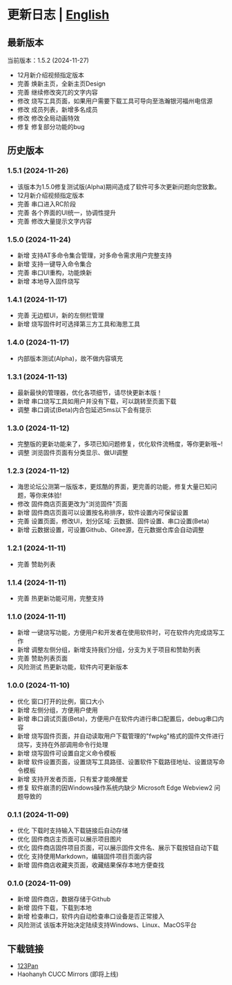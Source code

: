 # 更新日志 | [English](./updatelog.en.md)

## 最新版本

当前版本：1.5.2 (2024-11-27)
- 12月新介绍视频指定版本
- 完善 焕新主页，全新主页Design
- 完善 继续修改突兀的文字内容
- 修改 烧写工具页面，如果用户需要下载工具可导向至浩瀚银河福州电信源
- 修改 成员列表，新增多名成员
- 修改 修改全局动画特效
- 修复 修复部分功能的bug

## 历史版本

### 1.5.1 (2024-11-26)
- 该版本为1.5.0修复测试版(Alpha)期间造成了软件可多次更新问题向您致歉。
- 12月新介绍视频指定版本
- 完善 串口进入RC阶段
- 完善 各个界面的UI统一，协调性提升
- 完善 修改大量提示文字内容

### 1.5.0 (2024-11-24)
- 新增 支持AT多命令集合管理，对多命令需求用户完整支持
- 新增 支持一键导入命令集合
- 完善 串口UI重构，功能焕新
- 新增 本地导入固件烧写

### 1.4.1 (2024-11-17)
- 完善 无边框UI，新的左侧栏管理
- 新增 烧写固件时可选择第三方工具和海思工具

### 1.4.0 (2024-11-17)
- 内部版本测试(Alpha)，故不做内容填充

### 1.3.1 (2024-11-13)
- 最新最快的管理器，优化各项细节，请尽快更新本版！
- 新增 串口烧写工具如用户并没有下载，可以跳转至页面下载
- 调整 串口调试(Beta)内合包延迟5ms以下会有提示

### 1.3.0 (2024-11-12)
- 完整版的更新功能来了，多项已知问题修复，优化软件流畅度，等你更新哦~!
- 调整 浏览固件页面有分类显示、做UI调整

### 1.2.3 (2024-11-12)
- 海思论坛公测第一版版本，更炫酷的界面，更完善的功能，修复大量已知问题，等你来体验!
- 修改 固件商店页面更改为"浏览固件"页面
- 新增 固件商店页面可以设置按名称排序，软件设置内可保留设置
- 完善 设置页面，修改UI，划分区域: 云数据、固件设置、串口设置(Beta)
- 新增 云数据设置，可设置Github、Gitee源，在元数据仓库会自动调整

### 1.2.1 (2024-11-11)
- 完善 赞助列表

### 1.1.4 (2024-11-11)
- 完善 热更新功能可用，完整支持

### 1.1.0 (2024-11-11)
- 新增 一键烧写功能，方便用户和开发者在使用软件时，可在软件内完成烧写工作
- 新增 调整左侧分组，新增支持我们分组，分支为关于项目和赞助列表
- 完善 赞助列表页面
- 风险测试 热更新功能，软件内可更新版本

### 1.0.0 (2024-11-10)
- 优化 窗口打开的比例，窗口大小
- 新增 左侧分组，方便用户使用
- 新增 串口调试页面(Beta)，方便用户在软件内进行串口配置后，debug串口内容
- 新增 烧写固件页面，并自动读取用户下载管理的"fwpkg"格式的固件文件进行烧写，支持在外部调用命令行处理
- 新增 烧写固件可设置自定义命令模板
- 新增 软件设置页面，设置烧写工具路径、设置软件下载路径地址、设置烧写命令模板
- 新增 支持开发者页面，只有爱才能唤醒爱
- 修复 软件崩溃的因Windows操作系统内缺少 Microsoft Edge Webview2 问题导致的

### 0.1.1 (2024-11-09)
- 优化 下载时支持输入下载链接后自动存储
- 优化 固件商店主页面可以展示项目图片
- 优化 固件商店固件项目页面，可以展示固件文件名、展示下载按钮自动下载
- 优化 支持使用Markdown，编辑固件项目页面内容
- 新增 固件商店收藏夹页面，收藏结果保存本地方便查找

### 0.1.0 (2024-11-09)
- 新增 固件商店，数据存储于Github
- 新增 固件下载，下载到本地
- 新增 检查串口，软件内自动检查串口设备是否正常接入
- 风险测试 该版本开始决定陆续支持Windows、Linux、MacOS平台

## 下载链接

- [123Pan](https://www.123865.com/s/RB7Zjv-MsWLh)
- Haohanyh CUCC Mirrors (即将上线)
